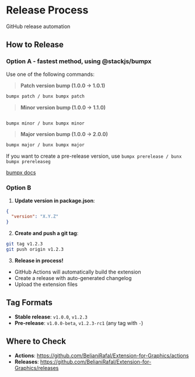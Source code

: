 # Release Process

GitHub release automation

## How to Release

### Option A - fastest method, using @stackjs/bumpx

Use one of the following commands:

> **Patch version bump (1.0.0 → 1.0.1)**

```bash
bumpx patch / bunx bumpx patch
```

> **Minor version bump (1.0.0 → 1.1.0)**

```bash

bumpx minor / bunx bumpx minor
```

> **Major version bump (1.0.0 → 2.0.0)**

```bash
bumpx major / bunx bumpx major
```

If you want to create a pre-release version, use `bumpx prerelease / bunx bumpx prereleaseg`

[bumpx docs](http://bumpx.netlify.app/usage#version-bumping)

### Option B

1. **Update version in package.json**:

```json
{
  "version": "X.Y.Z"
}
```

2. **Create and push a git tag**:

```bash
git tag v1.2.3
git push origin v1.2.3
```

3. **Release in process!**

- GitHub Actions will automatically build the extension
- Create a release with auto-generated changelog
- Upload the extension files

## Tag Formats

- **Stable release**: `v1.0.0`, `v1.2.3`
- **Pre-release**: `v1.0.0-beta`, `v1.2.3-rc1` (any tag with `-`)

## Where to Check

- **Actions**: <https://github.com/BelianiRafal/Extension-for-Graphics/actions>
- **Releases**: <https://github.com/BelianiRafal/Extension-for-Graphics/releases>
